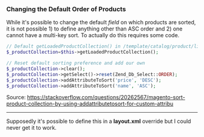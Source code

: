 ### Changing the Default Order of Products

While it's possible to change the default _field_ on which products are sorted, it is not possible 1) to define anything other than ASC order and 2) one cannot have a multi-key sort. To actually do this requires some code.

```php
// Default getLoadedProductCollection() in /template/catalog/product/list.phtml
$_productCollection=$this->getLoadedProductCollection();

// Reset default sorting preference and add our own
$_productCollection->clear();
$_productCollection->getSelect()->reset(Zend_Db_Select::ORDER);
$_productCollection->addAttributeToSort('price', 'DESC');
$_productCollection->addAttributeToSort('name', 'ASC');
```

Source: https://stackoverflow.com/questions/20262567/magento-sort-product-collection-by-using-addattributetosort-for-custom-attribu

* * *

Supposedly it's possible to define this in a **layout.xml** override but I could never get it to work.
